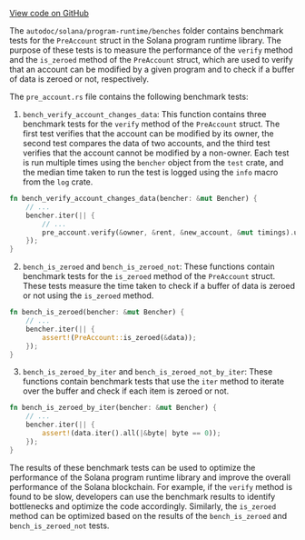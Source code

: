 [View code on GitHub](https://github.com/solana-labs/solana/tree/master/na/program-runtime/benches)

The `autodoc/solana/program-runtime/benches` folder contains benchmark tests for the `PreAccount` struct in the Solana program runtime library. The purpose of these tests is to measure the performance of the `verify` method and the `is_zeroed` method of the `PreAccount` struct, which are used to verify that an account can be modified by a given program and to check if a buffer of data is zeroed or not, respectively.

The `pre_account.rs` file contains the following benchmark tests:

1. `bench_verify_account_changes_data`: This function contains three benchmark tests for the `verify` method of the `PreAccount` struct. The first test verifies that the account can be modified by its owner, the second test compares the data of two accounts, and the third test verifies that the account cannot be modified by a non-owner. Each test is run multiple times using the `bencher` object from the `test` crate, and the median time taken to run the test is logged using the `info` macro from the `log` crate.

```rust
fn bench_verify_account_changes_data(bencher: &mut Bencher) {
    // ...
    bencher.iter(|| {
        // ...
        pre_account.verify(&owner, &rent, &new_account, &mut timings).unwrap();
    });
}
```

2. `bench_is_zeroed` and `bench_is_zeroed_not`: These functions contain benchmark tests for the `is_zeroed` method of the `PreAccount` struct. These tests measure the time taken to check if a buffer of data is zeroed or not using the `is_zeroed` method.

```rust
fn bench_is_zeroed(bencher: &mut Bencher) {
    // ...
    bencher.iter(|| {
        assert!(PreAccount::is_zeroed(&data));
    });
}
```

3. `bench_is_zeroed_by_iter` and `bench_is_zeroed_not_by_iter`: These functions contain benchmark tests that use the `iter` method to iterate over the buffer and check if each item is zeroed or not.

```rust
fn bench_is_zeroed_by_iter(bencher: &mut Bencher) {
    // ...
    bencher.iter(|| {
        assert!(data.iter().all(|&byte| byte == 0));
    });
}
```

The results of these benchmark tests can be used to optimize the performance of the Solana program runtime library and improve the overall performance of the Solana blockchain. For example, if the `verify` method is found to be slow, developers can use the benchmark results to identify bottlenecks and optimize the code accordingly. Similarly, the `is_zeroed` method can be optimized based on the results of the `bench_is_zeroed` and `bench_is_zeroed_not` tests.
